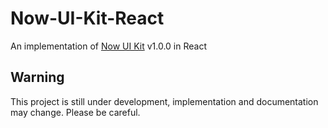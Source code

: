 # Now-UI-Kit-React
An implementation of [Now UI Kit](https://github.com/creativetimofficial/now-ui-kit) v1.0.0 in React

## Warning
This project is still under development, implementation and documentation may change. Please be careful.

